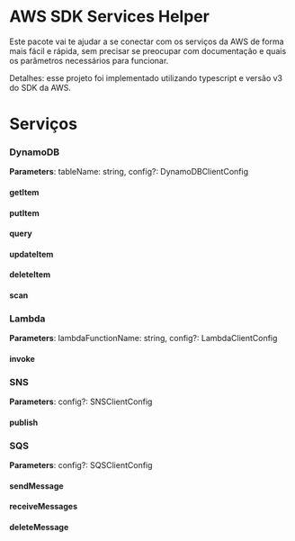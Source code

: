 # AWS SDK Services Helper


Este pacote vai te ajudar a se conectar com os serviços da AWS de forma mais fácil e rápida, 
sem precisar se preocupar com documentação e quais os parâmetros necessários para funcionar.


Detalhes: esse projeto foi implementado utilizando typescript e versão v3 do SDK da AWS.


# Serviços

### DynamoDB

**Parameters**: tableName: string, config?: DynamoDBClientConfig

#### getItem

#### putItem

#### query

#### updateItem

#### deleteItem

#### scan


### Lambda

**Parameters**: lambdaFunctionName: string, config?: LambdaClientConfig

#### invoke


### SNS

**Parameters**: config?: SNSClientConfig

#### publish


### SQS

**Parameters**: config?: SQSClientConfig

#### sendMessage

#### receiveMessages

#### deleteMessage


